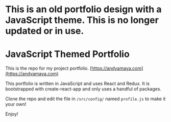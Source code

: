 # This is an old portfolio design with a JavaScript theme. This is no longer updated or in use.

# JavaScript Themed Portfolio

This is the repo for my project portfolio. [https://andyamaya.com](https://andyamaya.com) 

This portfolio is written in JavaScript and uses React and Redux. It is bootstrapped with create-react-app and only uses a handful of packages.

Clone the repo and edit the file in ```/src/config/``` named ```profile.js``` to make it your own!

Enjoy!
